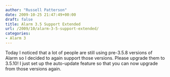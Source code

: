 ```yaml
---
author: "Russell Patterson"
date: 2009-10-25 21:47:49+00:00
draft: false
title: Alarm 3.5 Support Extended
url: /2009/10/alarm-3-5-support-extended/
categories:
- Alarm 3
---
```


Today I noticed that a lot of people are still using pre-3.5.8 versions of Alarm so I decided to again support those versions.  Please upgrade them to 3.5.10!  I just set up the auto-update feature so that you can now upgrade from those versions again.
